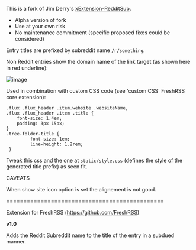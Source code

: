 This is a fork of Jim Derry's [xExtension-RedditSub](https://github.com/balthisar/xExtension-RedditSub).

* Alpha version of fork
* Use at your own risk
* No maintenance commitment (specific proposed fixes could be considered)

Entry titles are prefixed by subreddit name `/r/something`. 

Non Reddit entries show the domain name of the link target (as shown here in red underline):

![image](https://github.com/user-attachments/assets/b6cf110c-d7e3-413c-91b0-542ecb55320b)

Used in combination with custom CSS code (see 'custom CSS' FreshRSS core extension):

```
.flux .flux_header .item.website .websiteName,
.flux .flux_header .item .title {
    font-size: 1.4em;
    padding: 3px 15px;
}
.tree-folder-title {
         font-size: 1em;
         line-height: 1.2rem;
 }
```

Tweak this css and the one at `static/style.css` (defines the style of the generated title prefix) as seen fit.

CAVEATS

When show site icon option is set the alignement is not good.

==============================================

Extension for FreshRSS (https://github.com/FreshRSS)

**v1.0**

Adds the Reddit Subreddit name to the title of the entry in a subdued manner.
